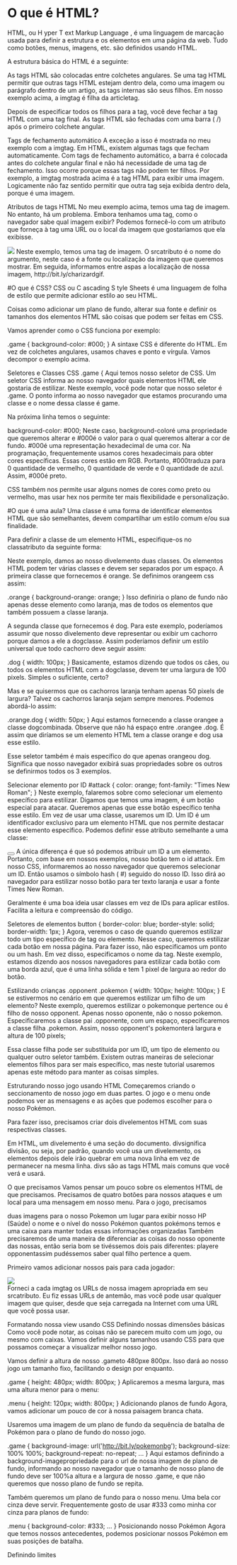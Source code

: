 # O que é HTML?
HTML, ou H yper T ext Markup Language , é uma linguagem de marcação usada para definir a estrutura e os elementos em uma página da web. Tudo como botões, menus, imagens, etc. são definidos usando HTML.

A estrutura básica do HTML é a seguinte:

<article>
  <img />
</article>
As tags HTML são colocadas entre colchetes angulares. Se uma tag HTML permitir que outras tags HTML estejam dentro dela, como uma imagem ou parágrafo dentro de um artigo, as tags internas são seus filhos. Em nosso exemplo acima, a imgtag é filha da articletag.

Depois de especificar todos os filhos para a tag, você deve fechar a tag HTML com uma tag final. As tags HTML são fechadas com uma barra ( /) após o primeiro colchete angular.

Tags de fechamento automático
A exceção a isso é mostrada no meu exemplo com a imgtag. Em HTML, existem algumas tags que fecham automaticamente. Com tags de fechamento automático, a barra é colocada antes do colchete angular final e não há necessidade de uma tag de fechamento. Isso ocorre porque essas tags não podem ter filhos. Por exemplo, a imgtag mostrada acima é a tag HTML para exibir uma imagem. Logicamente não faz sentido permitir que outra tag seja exibida dentro dela, porque é uma imagem.

Atributos de tags HTML
No meu exemplo acima, temos uma tag de imagem. No entanto, há um problema. Embora tenhamos uma tag, como o navegador sabe qual imagem exibir? Podemos fornecê-lo com um atributo que forneça à tag uma URL ou o local da imagem que gostaríamos que ela exibisse.

<img src="http://bit.ly/charizardgif" />
Neste exemplo, temos uma tag de imagem. O srcatributo é o nome do argumento, neste caso é a fonte ou localização da imagem que queremos mostrar. Em seguida, informamos entre aspas a localização de nossa imagem, http://bit.ly/charizardgif.

#O que é CSS?
CSS ou C ascading S tyle Sheets é uma linguagem de folha de estilo que permite adicionar estilo ao seu HTML.

Coisas como adicionar um plano de fundo, alterar sua fonte e definir os tamanhos dos elementos HTML são coisas que podem ser feitas em CSS.

Vamos aprender como o CSS funciona por exemplo:

.game {
  background-color: #000;
}
A sintaxe CSS é diferente do HTML. Em vez de colchetes angulares, usamos chaves e ponto e vírgula. Vamos decompor o exemplo acima.

Seletores e Classes CSS
.game {
Aqui temos nosso seletor de CSS. Um seletor CSS informa ao nosso navegador quais elementos HTML ele gostaria de estilizar. Neste exemplo, você pode notar que nosso seletor é .game. O ponto informa ao nosso navegador que estamos procurando uma classe e o nome dessa classe é game.

Na próxima linha temos o seguinte:

background-color: #000;
Neste caso, background-coloré uma propriedade que queremos alterar e #000é o valor para o qual queremos alterar a cor de fundo. #000é uma representação hexadecimal de uma cor. Na programação, frequentemente usamos cores hexadecimais para obter cores específicas. Essas cores estão em RGB. Portanto, #000traduza para 0 quantidade de vermelho, 0 quantidade de verde e 0 quantidade de azul. Assim, #000é preto.

CSS também nos permite usar alguns nomes de cores como preto ou vermelho, mas usar hex nos permite ter mais flexibilidade e personalização.

#O que é uma aula?
Uma classe é uma forma de identificar elementos HTML que são semelhantes, devem compartilhar um estilo comum e/ou sua finalidade.

Para definir a classe de um elemento HTML, especifique-os no classatributo da seguinte forma:

<div class="orange dog">
</div>
Neste exemplo, damos ao nosso divelemento duas classes. Os elementos HTML podem ter várias classes e devem ser separados por um espaço. A primeira classe que fornecemos é orange. Se definimos orangeem css assim:

.orange {
  background-orange: orange;
}
Isso definiria o plano de fundo não apenas desse elemento como laranja, mas de todos os elementos que também possuem a classe laranja.

A segunda classe que fornecemos é dog. Para este exemplo, poderíamos assumir que nosso divelemento deve representar ou exibir um cachorro porque damos a ele a dogclasse. Assim poderíamos definir um estilo universal que todo cachorro deve seguir assim:

.dog {
  width: 100px;
}
Basicamente, estamos dizendo que todos os cães, ou todos os elementos HTML com a dogclasse, devem ter uma largura de 100 pixels. Simples o suficiente, certo?

Mas e se quisermos que os cachorros laranja tenham apenas 50 pixels de largura? Talvez os cachorros laranja sejam sempre menores. Podemos abordá-lo assim:

.orange.dog {
  width: 50px;
}
Aqui estamos fornecendo a classe orangee a classe dogcombinada. Observe que não há espaço entre .orangee .dog. É assim que diríamos se um elemento HTML tem a classe orange e dog usa esse estilo.

Esse seletor também é mais específico do que apenas orangeou dog. Significa que nosso navegador exibirá suas propriedades sobre os outros se definirmos todos os 3 exemplos.

Selecionar elemento por ID
#attack {
  color: orange;
  font-family: "Times New Roman";
}
Neste exemplo, falaremos sobre como selecionar um elemento específico para estilizar. Digamos que temos uma imagem, é um botão especial para atacar. Queremos apenas que esse botão específico tenha esse estilo. Em vez de usar uma classe, usaremos um ID. Um ID é um identificador exclusivo para um elemento HTML que nos permite destacar esse elemento específico. Podemos definir esse atributo semelhante a uma classe:

<button id="attack"></button>
A única diferença é que só podemos atribuir um ID a um elemento. Portanto, com base em nossos exemplos, nosso botão tem o id attack. Em nosso CSS, informaremos ao nosso navegador que queremos selecionar um ID. Então usamos o símbolo hash ( #) seguido do nosso ID. Isso dirá ao navegador para estilizar nosso botão para ter texto laranja e usar a fonte Times New Roman.

Geralmente é uma boa ideia usar classes em vez de IDs para aplicar estilos. Facilita a leitura e compreensão do código.

Seletores de elementos
button {
  border-color: blue;
  border-style: solid;
  border-width: 1px;
}
Agora, veremos o caso de quando queremos estilizar todo um tipo específico de tag ou elemento. Nesse caso, queremos estilizar cada botão em nossa página. Para fazer isso, não especificamos um ponto ou um hash. Em vez disso, especificamos o nome da tag. Neste exemplo, estamos dizendo aos nossos navegadores para estilizar cada botão com uma borda azul, que é uma linha sólida e tem 1 pixel de largura ao redor do botão.

Estilizando crianças
.opponent .pokemon {
  width: 100px;
  height: 100px;
}
E se estivermos no cenário em que queremos estilizar um filho de um elemento? Neste exemplo, queremos estilizar o pokemonque pertence ou é filho de nosso opponent. Apenas nosso oponente, não o nosso pokemon. Especificaremos a classe pai .opponente, com um espaço, especificaremos a classe filha .pokemon. Assim, nosso opponent's pokemonterá largura e altura de 100 pixels;

Essa classe filha pode ser substituída por um ID, um tipo de elemento ou qualquer outro seletor também. Existem outras maneiras de selecionar elementos filhos para ser mais específico, mas neste tutorial usaremos apenas este método para manter as coisas simples.

Estruturando nosso jogo usando HTML
Começaremos criando o seccionamento de nosso jogo em duas partes. O jogo e o menu onde podemos ver as mensagens e as ações que podemos escolher para o nosso Pokémon.

Para fazer isso, precisamos criar dois divelementos HTML com suas respectivas classes.

Em HTML, um divelemento é uma seção do documento. divsignifica divisão, ou seja, por padrão, quando você usa um divelemento, os elementos depois dele irão quebrar em uma nova linha em vez de permanecer na mesma linha. divs são as tags HTML mais comuns que você verá e usará.

<div class="game">
</div>
<div class="menu">
</div>
O que precisamos
Vamos pensar um pouco sobre os elementos HTML de que precisamos. Precisamos de quatro botões para nossos ataques e um local para uma mensagem em nosso menu. Para o jogo, precisamos

duas imagens para o nosso Pokemon
um lugar para exibir nosso HP (Saúde)
o nome e o nível do nosso Pokémon
quantos pokémons temos
e uma caixa para manter todas essas informações organizadas
Também precisaremos de uma maneira de diferenciar as coisas do nosso oponente das nossas, então seria bom se tivéssemos dois pais diferentes: playere opponentassim pudéssemos saber qual filho pertence a quem.

Primeiro vamos adicionar nossos pais para cada jogador:

<div class="game">
  <div class="opponent">
  </div>
  <div class="player>
  </div>
</div>
Adicionando nosso Pokémon
Em seguida, adicionaremos nosso Pokémon. Usaremos uma imgtag para exibir nossas imagens na tela e dar a aula a elas pokemon.

<div class="game">
  <div class="opponent">
    <img class="pokemon" src="http://bit.ly/charizardgif" />
  </div>
  <div class="player>
    <img class="pokemon" src="http://bit.ly/blastoisegif" />
  </div>
</div>
Forneci a cada imgtag os URLs de nossa imagem apropriada em seu srcatributo. Eu fiz essas URLs de antemão, mas você pode usar qualquer imagem que quiser, desde que seja carregada na Internet com uma URL que você possa usar.

Formatando nossa view usando CSS
Definindo nossas dimensões básicas
Como você pode notar, as coisas não se parecem muito com um jogo, ou mesmo com caixas. Vamos definir alguns tamanhos usando CSS para que possamos começar a visualizar melhor nosso jogo.

Vamos definir a altura de nosso .gameto 480pxe 800px. Isso dará ao nosso jogo um tamanho fixo, facilitando o design por enquanto.

.game {
  height: 480px;
  width: 800px;
}
Aplicaremos a mesma largura, mas uma altura menor para o menu:

.menu {
  height: 120px;
  width: 800px;
}
Adicionando planos de fundo
Agora, vamos adicionar um pouco de cor à nossa paisagem branca chata.

Usaremos uma imagem de um plano de fundo da sequência de batalha de Pokémon para o plano de fundo do nosso jogo.

.game {
  background-image: url('http://bit.ly/pokemonbg');
  background-size: 100% 100%;
  background-repeat: no-repeat;
  ...
}
Aqui estamos definindo a background-imagepropriedade para o url de nossa imagem de plano de fundo, informando ao nosso navegador que o tamanho de nosso plano de fundo deve ser 100%a altura e a largura de nosso .game, e que não queremos que nosso plano de fundo se repita.

Também queremos um plano de fundo para o nosso menu. Uma bela cor cinza deve servir. Frequentemente gosto de usar #333 como minha cor cinza para planos de fundo:

.menu {
  background-color: #333;
  ...
}
Posicionando nosso Pokémon
Agora que temos nossos antecedentes, podemos posicionar nossos Pokémon em suas posições de batalha.

Definindo limites
